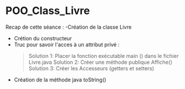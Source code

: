 # POO_Class_Livre
Recap de cette séance :
-Création de la classe Livre
- Crétion du constructeur
- Truc pour savoir l'acces à un attribut privé :
  > Solution 1: Placer la fonction exécutable main () dans le fichier Livre.java
  > Solution 2: Créer une méthode publique Affiche()
  > Solution 3: Créer les Accesseurs (getters et setters)
- Création de la méthode java toString()
